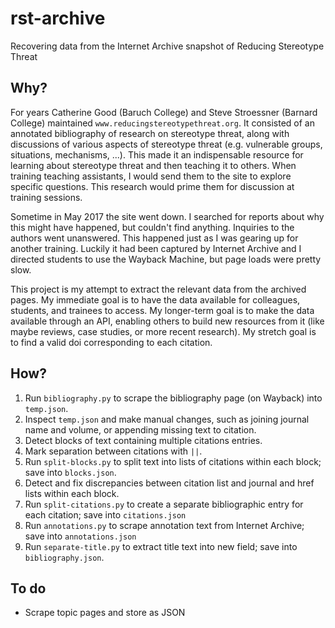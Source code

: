 # rst-archive

Recovering data from the Internet Archive snapshot of Reducing Stereotype Threat

## Why?

For years Catherine Good (Baruch College) and Steve Stroessner (Barnard College) maintained `www.reducingstereotypethreat.org`. It consisted of an annotated bibliography of research on stereotype threat, along with discussions of various aspects of stereotype threat (e.g. vulnerable groups, situations, mechanisms, ...). This made it an indispensable resource for learning about stereotype threat and then teaching it to others. When training teaching assistants, I would send them to the site to explore specific questions. This research would prime them for discussion at training sessions.

Sometime in May 2017 the site went down. I searched for reports about why this might have happened, but couldn't find anything. Inquiries to the authors went unanswered. This happened just as I was gearing up for another training. Luckily it had been captured by Internet Archive and I directed students to use the Wayback Machine, but page loads were pretty slow. 

This project is my attempt to extract the relevant data from the archived pages. My immediate goal is to have the data available for colleagues, students, and trainees to access. My longer-term goal is to make the data available through an API, enabling others to build new resources from it (like maybe reviews, case studies, or more recent research). My stretch goal is to find a valid doi corresponding to each citation.

## How?

1. Run `bibliography.py` to scrape the bibliography page (on Wayback) into `temp.json`.
2. Inspect `temp.json` and make manual changes, such as joining journal name and volume, or appending missing text to citation.
3. Detect blocks of text containing multiple citations entries.
4. Mark separation between citations with ` || `.
5. Run `split-blocks.py` to split text into lists of citations within each block; save into `blocks.json`.
6. Detect and fix discrepancies between citation list and journal and href lists within each block.
7. Run `split-citations.py` to create a separate bibliographic entry for each citation; save into `citations.json`
8. Run `annotations.py` to scrape annotation text from Internet Archive; save into `annotations.json`
9. Run `separate-title.py` to extract title text into new field; save into `bibliography.json`.

## To do

- Scrape topic pages and store as JSON
